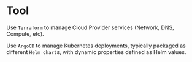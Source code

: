 # Tool

Use `Terraform` to manage Cloud Provider services (Network, DNS, Compute, etc).

Use `ArgoCD` to manage Kubernetes deployments, typically packaged as different `Helm chart`s, with dynamic properties defined as Helm values.
